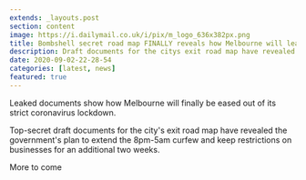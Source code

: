 ```yaml
---
extends: _layouts.post
section: content
image: https://i.dailymail.co.uk/i/pix/m_logo_636x382px.png 
title: Bombshell secret road map FINALLY reveals how Melbourne will leave Stage Four lockdown 
description: Draft documents for the citys exit road map have revealed the governments plan to extend the 8pm-5am curfew and keep restrictions on businesses for an additional two weeks. 
date: 2020-09-02-22-28-54 
categories: [latest, news] 
featured: true 
--- 
```

Leaked documents show how Melbourne will finally be eased out of its strict coronavirus lockdown.

Top-secret draft documents for the city's exit road map have revealed the government's plan to extend the 8pm-5am curfew and keep restrictions on businesses for an additional two weeks.  

More to come 


